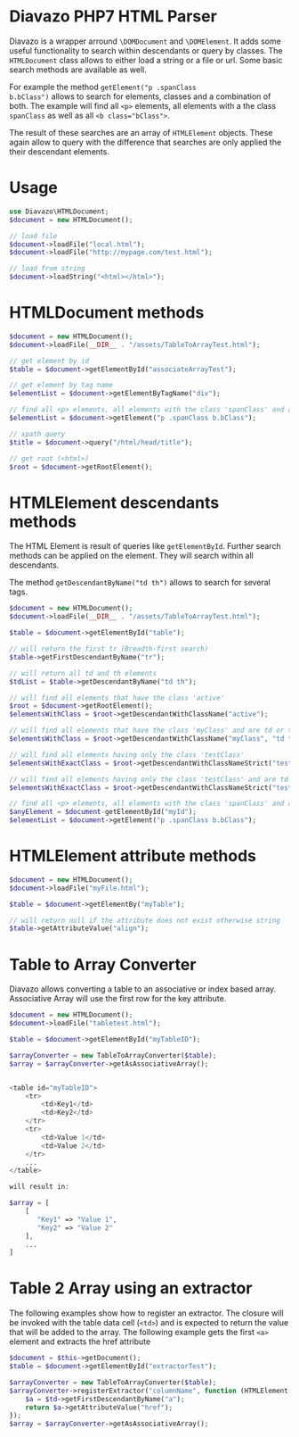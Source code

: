 # Diavazo PHP7 HTML Parser

Diavazo is a wrapper arround <code>\DOMDocument</code> and <code>\DOMElement</code>. It adds some useful functionality 
to search within descendants or query by classes. The <code>HTMLDocument</code> class allows to either load a string or a 
file or url. Some basic search methods are available as well. 

For example the method <code>getElement("p .spanClass b.bClass")</code> allows to search for elements, classes 
and a combination of both. The example will find all <code>&lt;p&gt;</code> elements, all elements
with a the class <code>spanClass</code> as well as all <code>&lt;b class="bClass"&gt;</code>.

The result of these searches are an array of <code>HTMLElement</code> objects. These again allow to query with the difference
that searches are only applied the their descendant elements.

# Usage
````php
use Diavazo\HTMLDocument;
$document = new HTMLDocument();

// load file
$document->loadFile("local.html");
$document->loadFile("http://mypage.com/test.html");

// load from string
$document->loadString("<html></html>");

````

# HTMLDocument methods
````php
$document = new HTMLDocument();
$document->loadFile(__DIR__ . "/assets/TableToArrayTest.html");

// get element by id
$table = $document->getElementById("associateArrayTest");

// get element by tag name
$elementList = $document->getElementByTagName("div");

// find all <p> elements, all elements with the class 'spanClass' and all <b class="bClass">  
$elementList = $document->getElement("p .spanClass b.bClass");

// xpath query
$title = $document->query("/html/head/title");

// get root (<html>)
$root = $document->getRootElement();
````


# HTMLElement descendants methods
The HTML Element is result of queries like <code>getElementById</code>. Further search methods can 
be applied on the element. They will search within all descendants. 

The method <code>getDescendantByName("td th")</code> allows to search for several tags. 



````php
$document = new HTMLDocument();
$document->loadFile(__DIR__ . "/assets/TableToArrayTest.html");

$table = $document->getElementById("table");

// will return the first tr (Breadth-first search)
$table->getFirstDescendantByName("tr");

// will return all td and th elements
$tdList = $table->getDescendantByName("td th");

// will find all elements that have the class 'active'
$root = $document->getRootElement();
$elementsWithClass = $root->getDescendantWithClassName("active");

// will find all elements that have the class 'myClass' and are td or th elements
$elementsWithClass = $root->getDescendantWithClassName("myClass", "td th");

// will find all elements having only the class 'testClass'
$elementsWithExactClass = $root->getDescendantWithClassNameStrict("testClass");

// will find all elements having only the class 'testClass' and are td or th elements
$elementsWithExactClass = $root->getDescendantWithClassNameStrict("testClass", "td th");

// find all <p> elements, all elements with the class 'spanClass' and all <b class="bClass"> that are descendants of #myId  
$anyElement = $document-getElementById("myId");
$elementList = $document->getElement("p .spanClass b.bClass");

````

# HTMLElement attribute methods
````php
$document = new HTMLDocument();
$document->loadFile("myFile.html");

$table = $document->getElementBy("myTable");

// will return null if the attribute does not exist otherwise string
$table->getAttributeValue("align");

````

# Table to Array Converter
Diavazo allows converting a table to an associative or index based array. Associative Array will
use the first row for the key attribute. 

````php
$document = new HTMLDocument();
$document->loadFile("tabletest.html");

$table = $document->getElementById("myTableID");

$arrayConverter = new TableToArrayConverter($table);
$array = $arrayConverter->getAsAssociativeArray();


<table id="myTableID">
    <tr>
        <td>Key1</td>
        <td>Key2</td>
    </tr>
    <tr>
        <td>Value 1</td>
        <td>Value 2</td>
    </tr>
    ...
</table>

will result in:

$array = [
    [
       "Key1" => "Value 1",
       "Key2" => "Value 2"
    ],
    ...
]
````


# Table 2 Array using an extractor
The following examples show how to register an extractor. The closure will be invoked
with the table data cell (<code>&lt;td&gt;</code>) and is expected to return the value that will be added to the array.
The following example gets the first <code>&lt;a&gt;</code> element and extracts the href attribute

````php
$document = $this->getDocument();
$table = $document->getElementById("extractorTest");

$arrayConverter = new TableToArrayConverter($table);
$arrayConverter->registerExtractor("columnName", function (HTMLElement $td) {
    $a = $td->getFirstDescendantByName("a");
    return $a->getAttributeValue("href");
});
$array = $arrayConverter->getAsAssociativeArray();
````
